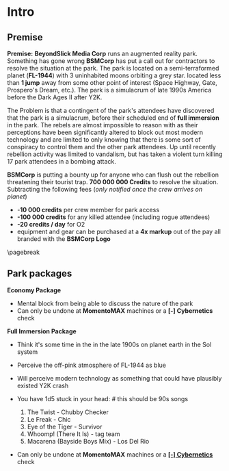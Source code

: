 # Intro



## Premise

**Premise:** **BeyondSlick Media Corp** runs an augmented reality park. Something has gone wrong **BSMCorp** has put a call out for contractors to resolve the situation at the park. The park is located on a semi-terraformed planet (**FL-1944**) with 3 uninhabited moons orbiting a grey star. located less than **1 jump** away from some other point of interest (Space Highway, Gate, Prospero's Dream, etc.). The park is a simulacrum of late 1990s America before the Dark Ages II after Y2K.

The Problem is that a contingent of the park's attendees have discovered that the park is a simulacrum, before their scheduled end of **full immersion** in the park. The rebels are almost impossible to reason with as their perceptions have been significantly altered to block out most modern technology and are limited to only knowing that there is some sort of conspiracy to control them and the other park attendees. Up until recently rebellion activity was limited to vandalism, but has taken a violent turn killing 17 park attendees in a bombing attack.

**BSMCorp** is putting a bounty up for anyone who can flush out the rebellion threatening their tourist trap. **700 000 000 Credits** to resolve the situation. Subtracting the following fees (*only notified once the crew arrives on planet*)

* -**10 000 credits** per crew member for park access
* **-100 000 credits** for any killed attendee (including rogue attendees)
* **-20 credits / day** for O2
* equipment and gear can be purchased at a **4x markup** out of the pay all branded with the **BSMCorp Logo**

\pagebreak

## Park packages

**Economy Package**

* Mental block from being able to discuss the nature of the park
* Can only be undone at **MomentoMAX** machines or a **[-] Cybernetics** check

**Full Immersion Package**

* Think it's some time in the in the late 1900s on planet earth in the Sol system

* Perceive the off-pink atmosphere of FL-1944 as blue

* Will perceive modern technology as something that could have plausibly existed Y2K crash

* You have 1d5 stuck in your head: # this should be 90s songs

  1. The Twist - Chubby Checker
  2. Le Freak - Chic
  3. Eye of the Tiger - Survivor
  4. Whoomp! (There It Is) - tag team
  5. Macarena (Bayside Boys Mix) - Los Del Rio

* Can only be undone at **MomentoMAX** machines or a **<u>[-] Cybernetics</u>** check

